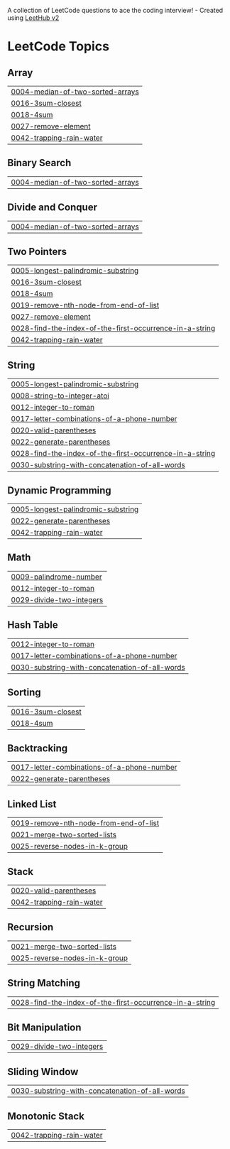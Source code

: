 A collection of LeetCode questions to ace the coding interview! - Created using [LeetHub v2](https://github.com/arunbhardwaj/LeetHub-2.0)
<!---LeetCode Topics Start-->
# LeetCode Topics
## Array
|  |
| ------- |
| [0004-median-of-two-sorted-arrays](https://github.com/Bhumika-Bodolla/leetcode/tree/master/0004-median-of-two-sorted-arrays) |
| [0016-3sum-closest](https://github.com/Bhumika-Bodolla/leetcode/tree/master/0016-3sum-closest) |
| [0018-4sum](https://github.com/Bhumika-Bodolla/leetcode/tree/master/0018-4sum) |
| [0027-remove-element](https://github.com/Bhumika-Bodolla/leetcode/tree/master/0027-remove-element) |
| [0042-trapping-rain-water](https://github.com/Bhumika-Bodolla/leetcode/tree/master/0042-trapping-rain-water) |
## Binary Search
|  |
| ------- |
| [0004-median-of-two-sorted-arrays](https://github.com/Bhumika-Bodolla/leetcode/tree/master/0004-median-of-two-sorted-arrays) |
## Divide and Conquer
|  |
| ------- |
| [0004-median-of-two-sorted-arrays](https://github.com/Bhumika-Bodolla/leetcode/tree/master/0004-median-of-two-sorted-arrays) |
## Two Pointers
|  |
| ------- |
| [0005-longest-palindromic-substring](https://github.com/Bhumika-Bodolla/leetcode/tree/master/0005-longest-palindromic-substring) |
| [0016-3sum-closest](https://github.com/Bhumika-Bodolla/leetcode/tree/master/0016-3sum-closest) |
| [0018-4sum](https://github.com/Bhumika-Bodolla/leetcode/tree/master/0018-4sum) |
| [0019-remove-nth-node-from-end-of-list](https://github.com/Bhumika-Bodolla/leetcode/tree/master/0019-remove-nth-node-from-end-of-list) |
| [0027-remove-element](https://github.com/Bhumika-Bodolla/leetcode/tree/master/0027-remove-element) |
| [0028-find-the-index-of-the-first-occurrence-in-a-string](https://github.com/Bhumika-Bodolla/leetcode/tree/master/0028-find-the-index-of-the-first-occurrence-in-a-string) |
| [0042-trapping-rain-water](https://github.com/Bhumika-Bodolla/leetcode/tree/master/0042-trapping-rain-water) |
## String
|  |
| ------- |
| [0005-longest-palindromic-substring](https://github.com/Bhumika-Bodolla/leetcode/tree/master/0005-longest-palindromic-substring) |
| [0008-string-to-integer-atoi](https://github.com/Bhumika-Bodolla/leetcode/tree/master/0008-string-to-integer-atoi) |
| [0012-integer-to-roman](https://github.com/Bhumika-Bodolla/leetcode/tree/master/0012-integer-to-roman) |
| [0017-letter-combinations-of-a-phone-number](https://github.com/Bhumika-Bodolla/leetcode/tree/master/0017-letter-combinations-of-a-phone-number) |
| [0020-valid-parentheses](https://github.com/Bhumika-Bodolla/leetcode/tree/master/0020-valid-parentheses) |
| [0022-generate-parentheses](https://github.com/Bhumika-Bodolla/leetcode/tree/master/0022-generate-parentheses) |
| [0028-find-the-index-of-the-first-occurrence-in-a-string](https://github.com/Bhumika-Bodolla/leetcode/tree/master/0028-find-the-index-of-the-first-occurrence-in-a-string) |
| [0030-substring-with-concatenation-of-all-words](https://github.com/Bhumika-Bodolla/leetcode/tree/master/0030-substring-with-concatenation-of-all-words) |
## Dynamic Programming
|  |
| ------- |
| [0005-longest-palindromic-substring](https://github.com/Bhumika-Bodolla/leetcode/tree/master/0005-longest-palindromic-substring) |
| [0022-generate-parentheses](https://github.com/Bhumika-Bodolla/leetcode/tree/master/0022-generate-parentheses) |
| [0042-trapping-rain-water](https://github.com/Bhumika-Bodolla/leetcode/tree/master/0042-trapping-rain-water) |
## Math
|  |
| ------- |
| [0009-palindrome-number](https://github.com/Bhumika-Bodolla/leetcode/tree/master/0009-palindrome-number) |
| [0012-integer-to-roman](https://github.com/Bhumika-Bodolla/leetcode/tree/master/0012-integer-to-roman) |
| [0029-divide-two-integers](https://github.com/Bhumika-Bodolla/leetcode/tree/master/0029-divide-two-integers) |
## Hash Table
|  |
| ------- |
| [0012-integer-to-roman](https://github.com/Bhumika-Bodolla/leetcode/tree/master/0012-integer-to-roman) |
| [0017-letter-combinations-of-a-phone-number](https://github.com/Bhumika-Bodolla/leetcode/tree/master/0017-letter-combinations-of-a-phone-number) |
| [0030-substring-with-concatenation-of-all-words](https://github.com/Bhumika-Bodolla/leetcode/tree/master/0030-substring-with-concatenation-of-all-words) |
## Sorting
|  |
| ------- |
| [0016-3sum-closest](https://github.com/Bhumika-Bodolla/leetcode/tree/master/0016-3sum-closest) |
| [0018-4sum](https://github.com/Bhumika-Bodolla/leetcode/tree/master/0018-4sum) |
## Backtracking
|  |
| ------- |
| [0017-letter-combinations-of-a-phone-number](https://github.com/Bhumika-Bodolla/leetcode/tree/master/0017-letter-combinations-of-a-phone-number) |
| [0022-generate-parentheses](https://github.com/Bhumika-Bodolla/leetcode/tree/master/0022-generate-parentheses) |
## Linked List
|  |
| ------- |
| [0019-remove-nth-node-from-end-of-list](https://github.com/Bhumika-Bodolla/leetcode/tree/master/0019-remove-nth-node-from-end-of-list) |
| [0021-merge-two-sorted-lists](https://github.com/Bhumika-Bodolla/leetcode/tree/master/0021-merge-two-sorted-lists) |
| [0025-reverse-nodes-in-k-group](https://github.com/Bhumika-Bodolla/leetcode/tree/master/0025-reverse-nodes-in-k-group) |
## Stack
|  |
| ------- |
| [0020-valid-parentheses](https://github.com/Bhumika-Bodolla/leetcode/tree/master/0020-valid-parentheses) |
| [0042-trapping-rain-water](https://github.com/Bhumika-Bodolla/leetcode/tree/master/0042-trapping-rain-water) |
## Recursion
|  |
| ------- |
| [0021-merge-two-sorted-lists](https://github.com/Bhumika-Bodolla/leetcode/tree/master/0021-merge-two-sorted-lists) |
| [0025-reverse-nodes-in-k-group](https://github.com/Bhumika-Bodolla/leetcode/tree/master/0025-reverse-nodes-in-k-group) |
## String Matching
|  |
| ------- |
| [0028-find-the-index-of-the-first-occurrence-in-a-string](https://github.com/Bhumika-Bodolla/leetcode/tree/master/0028-find-the-index-of-the-first-occurrence-in-a-string) |
## Bit Manipulation
|  |
| ------- |
| [0029-divide-two-integers](https://github.com/Bhumika-Bodolla/leetcode/tree/master/0029-divide-two-integers) |
## Sliding Window
|  |
| ------- |
| [0030-substring-with-concatenation-of-all-words](https://github.com/Bhumika-Bodolla/leetcode/tree/master/0030-substring-with-concatenation-of-all-words) |
## Monotonic Stack
|  |
| ------- |
| [0042-trapping-rain-water](https://github.com/Bhumika-Bodolla/leetcode/tree/master/0042-trapping-rain-water) |
<!---LeetCode Topics End-->
